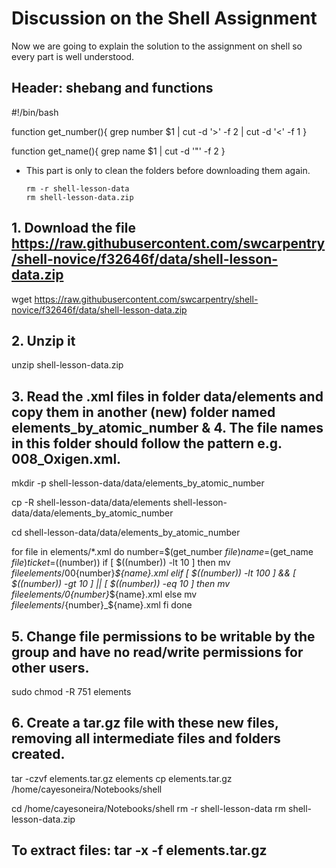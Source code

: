 # Discussion on the Shell Assignment
Now we are going to explain the solution to the assignment on shell so every part is well understood.
## Header: shebang and functions
#!/bin/bash

function get_number(){
  grep number $1 | cut -d '>' -f 2 | cut -d '<' -f 1
}

function get_name(){
  grep name $1 | cut -d '"' -f 2
}

- This part is only to clean the folders before downloading them again.

      rm -r shell-lesson-data
      rm shell-lesson-data.zip

## 1. Download the file https://raw.githubusercontent.com/swcarpentry/shell-novice/f32646f/data/shell-lesson-data.zip
wget https://raw.githubusercontent.com/swcarpentry/shell-novice/f32646f/data/shell-lesson-data.zip

## 2. Unzip it
unzip shell-lesson-data.zip

## 3. Read the .xml files in folder data/elements and copy them in another (new) folder named elements_by_atomic_number & 4. The file names in this folder should follow the pattern e.g. 008_Oxigen.xml.

mkdir -p shell-lesson-data/data/elements_by_atomic_number

cp -R shell-lesson-data/data/elements shell-lesson-data/data/elements_by_atomic_number

cd shell-lesson-data/data/elements_by_atomic_number

for file in elements/*.xml
do
  number=$(get_number ${file})
  name=$(get_name ${file})
  ticket=$((number))
  if [ $((number)) -lt 10 ]
  then
  	mv ${file} elements/00${number}_${name}.xml
  elif [ $((number)) -lt 100 ] && [ $((number)) -gt 10 ] || [ $((number)) -eq 10 ] 
  then
  	mv ${file} elements/0${number}_${name}.xml
  else
  	mv ${file} elements/${number}_${name}.xml
  fi
done

## 5. Change file permissions to be writable by the group and have no read/write permissions for other users.
sudo chmod -R 751 elements

## 6. Create a tar.gz file with these new files, removing all intermediate files and folders created.
tar -czvf elements.tar.gz elements
cp elements.tar.gz /home/cayesoneira/Notebooks/shell

cd /home/cayesoneira/Notebooks/shell
rm -r shell-lesson-data
rm shell-lesson-data.zip

## To extract files: tar -x -f elements.tar.gz
